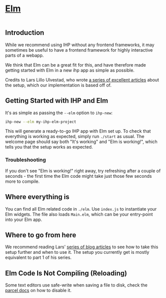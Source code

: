 # [Elm](https://elm-lang.org/)

```toc

```

## Introduction

While we recommend using IHP without any frontend frameworks, it may sometimes be useful to have a frontend framework for highly interactive parts of a webapp.

We think that Elm can be a great fit for this, and have therefore made getting started with Elm in a new ihp app as simple as possible.

Credits to Lars Lillo Ulvestad, who wrote [a series of excellent articles](https://driftercode.com/blog/ihp-with-elm/) about the setup, which our implementation is based off of.

## Getting Started with IHP and Elm

It's as simple as passing the `--elm` option to `ihp-new`:

```bash
ihp-new --elm my-ihp-elm-project
```

This will generate a ready-to-go IHP app with Elm set up. To check that everything is working as expected, simply run `./start` as usual. The welcome page should say both "It's working" and "Elm is working!", which tells you that the setup works as expected.

### Troubleshooting

If you don't see "Elm is working!" right away, try refreshing after a couple of seconds - the first time the Elm code might take just those few seconds more to compile.

## Where everything is

You can find all Elm related code in `./elm`. Use `index.js` to instantiate your Elm widgets. The file also loads `Main.elm`, which can be your entry-point into your Elm app.

## Where to go from here

We recommend reading Lars' [series of blog articles](https://driftercode.com/blog/ihp-with-elm/) to see how to take this setup further and when to use it. The setup you currently get is mostly equivalent to part 1 of his series.

## Elm Code Is Not Compiling (Reloading)

Some text editors use safe-write when saving a file to disk, check the [parcel docs](https://parceljs.org/hmr.html#safe-write) on how to disable it.

